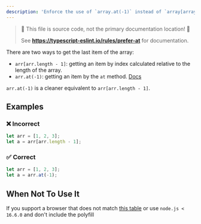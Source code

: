 ```yaml
---
description: 'Enforce the use of `array.at(-1)` instead of `array[array.length - 1]`'
---
```


> 🛑 This file is source code, not the primary documentation location! 🛑
>
> See **https://typescript-eslint.io/rules/prefer-at** for documentation.

There are two ways to get the last item of the array:

- `arr[arr.length - 1]`: getting an item by index calculated relative to the length of the array.
- `arr.at(-1)`: getting an item by the `at` method. [Docs](https://developer.mozilla.org/en-US/docs/Web/JavaScript/Reference/Global_Objects/Array/at)

`arr.at(-1)` is a cleaner equivalent to `arr[arr.length - 1]`.

## Examples

<!--tabs-->

### ❌ Incorrect

```ts
let arr = [1, 2, 3];
let a = arr[arr.length - 1];
```

### ✅ Correct

```ts
let arr = [1, 2, 3];
let a = arr.at(-1);
```

<!--/tabs-->

## When Not To Use It

If you support a browser that does not match
[this table](https://caniuse.com/mdn-javascript_builtins_array_at)
or use `node.js < 16.6.0` and don't include the polyfill
